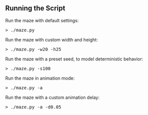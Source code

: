 Running the Script
------------------ 

Run the maze with default settings: 
<pre>
> ./maze.py
</pre>

Run the maze with custom width and height: 
<pre>
> ./maze.py -w20 -h25
</pre>

Run the maze with a preset seed, to model deterministic behavior: 
<pre>
> ./maze.py -s100
</pre>

Run the maze in animation mode:
<pre>
> ./maze.py -a
</pre>

Run the maze with a custom animation delay:
<pre>
> ./maze.py -a -d0.05
</pre>